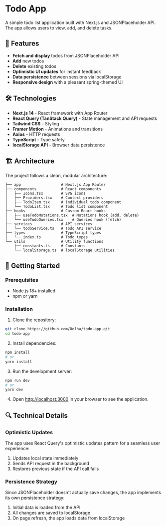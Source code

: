 # Todo App

A simple todo list application built with Next.js and JSONPlaceholder API. The app allows users to view, add, and delete tasks.

## 🚀 Features

- **Fetch and display** todos from JSONPlaceholder API
- **Add** new todos
- **Delete** existing todos
- **Optimistic UI updates** for instant feedback
- **Data persistence** between sessions via localStorage
- **Responsive design** with a pleasant spring-themed UI

## 🛠️ Technologies

- **Next.js 14** - React framework with App Router
- **React Query (TanStack Query)** - State management and API requests
- **Tailwind CSS** - Styling
- **Framer Motion** - Animations and transitions
- **Axios** - HTTP requests
- **TypeScript** - Type safety
- **localStorage API** - Browser data persistence

## 🏗️ Architecture

The project follows a clean, modular architecture:

```
├── app                  # Next.js App Router
├── components           # React components
│   ├── Icons.tsx        # SVG icons
│   ├── Providers.tsx    # Context providers
│   ├── TodoItem.tsx     # Individual todo component
│   └── TodoList.tsx     # Todo list component
├── hooks                # Custom React hooks
│   ├── useTodoMutations.tsx  # Mutations hook (add, delete)
│   └── useTodoQueries.tsx    # Queries hook (fetch)
├── services             # API services
│   └── todoService.ts   # Todo API service
├── types                # TypeScript types
│   └── index.ts         # Todo types
└── utils                # Utility functions
    ├── constants.ts     # Constants
    └── localStorage.ts  # localStorage utilities
```

## 🚀 Getting Started

### Prerequisites

- Node.js 18+ installed
- npm or yarn

### Installation

1. Clone the repository:

```bash
git clone https://github.com/Oolha/todo-app.git
cd todo-app
```

2. Install dependencies:

```bash
npm install
# or
yarn install
```

3. Run the development server:

```bash
npm run dev
# or
yarn dev
```

4. Open [http://localhost:3000](http://localhost:3000) in your browser to see the application.

## 🔍 Technical Details

### Optimistic Updates

The app uses React Query's optimistic updates pattern for a seamless user experience:

1. Updates local state immediately
2. Sends API request in the background
3. Restores previous state if the API call fails

### Persistence Strategy

Since JSONPlaceholder doesn't actually save changes, the app implements its own persistence strategy:

1. Initial data is loaded from the API
2. All changes are saved to localStorage
3. On page refresh, the app loads data from localStorage
